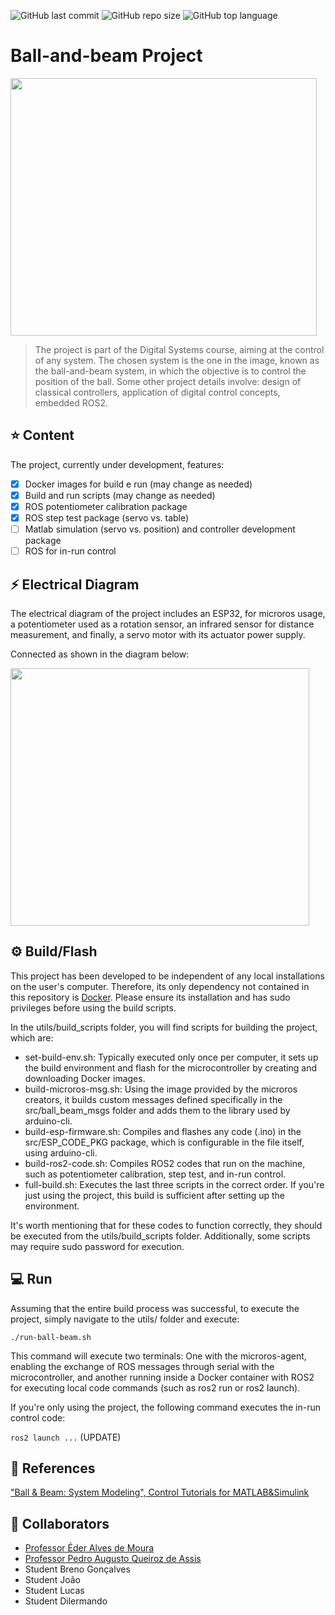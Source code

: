 ![GitHub last commit](https://img.shields.io/github/last-commit/luis-cmenezes/ball-beam)
![GitHub repo size](https://img.shields.io/github/repo-size/luis-cmenezes/ball-beam)
![GitHub top language](https://img.shields.io/github/languages/top/luis-cmenezes/ball-beam)

# Ball-and-beam Project

<img src="https://encrypted-tbn0.gstatic.com/images?q=tbn:ANd9GcQwLzoRfZndQdFkY2GrG0Fa56MpodpUgbtSf7SZl1vbaQ&s" width="490" height="412">

> The project is part of the Digital Systems course, aiming at the control of any system.
> The chosen system is the one in the image, known as the ball-and-beam system, in which the objective is to control the position of the ball.
> Some other project details involve: design of classical controllers, application of digital control concepts, embedded ROS2.

## ⭐ Content
The project, currently under development, features:

- [x] Docker images for build e run (may change as needed)
- [x] Build and run scripts (may change as needed)
- [x] ROS potentiometer calibration package
- [x] ROS step test package (servo vs. table)
- [ ] Matlab simulation (servo vs. position) and controller development package
- [ ] ROS for in-run control

## ⚡ Electrical Diagram

The electrical diagram of the project includes an ESP32, for microros usage, a potentiometer used as a rotation sensor, an infrared sensor for distance measurement, and finally, a servo motor with its actuator power supply.

Connected as shown in the diagram below:

<img src="https://i.imgur.com/N8nYxcS.png" width="478" height="412">

## ⚙️ Build/Flash
This project has been developed to be independent of any local installations on the user's computer. Therefore, its only dependency not contained in this repository is [Docker](https://docs.docker.com/desktop/install/linux-install/). 
Please ensure its installation and has sudo privileges before using the build scripts.

In the utils/build_scripts folder, you will find scripts for building the project, which are:

- set-build-env.sh: Typically executed only once per computer, it sets up the build environment and flash for the microcontroller by creating and downloading Docker images.
- build-microros-msg.sh: Using the image provided by the microros creators, it builds custom messages defined specifically in the src/ball_beam_msgs folder and adds them to the library used by arduino-cli.
- build-esp-firmware.sh: Compiles and flashes any code (.ino) in the src/ESP_CODE_PKG package, which is configurable in the file itself, using arduino-cli.
- build-ros2-code.sh: Compiles ROS2 codes that run on the machine, such as potentiometer calibration, step test, and in-run control.
- full-build.sh: Executes the last three scripts in the correct order. If you're just using the project, this build is sufficient after setting up the environment.

It's worth mentioning that for these codes to function correctly, they should be executed from the utils/build_scripts folder. Additionally, some scripts may require sudo password for execution.

## 💻 Run
Assuming that the entire build process was successful, to execute the project, simply navigate to the utils/ folder and execute:

```./run-ball-beam.sh ```

This command will execute two terminals: One with the microros-agent, enabling the exchange of ROS messages through serial with the microcontroller, and another running inside a Docker container with ROS2 for executing local code commands (such as ros2 run or ros2 launch).

If you're only using the project, the following command executes the in-run control code:

```ros2 launch ...``` (UPDATE)

## 📖 References
["Ball & Beam: System Modeling", Control Tutorials for MATLAB&Simulink](https://ctms.engin.umich.edu/CTMS/index.php?example=BallBeam&section=SystemModeling)

## 🤝 Collaborators
- [Professor Éder Alves de Moura](http://www.feelt.ufu.br/pessoas/docentes/eder-alves-de-moura) 
- [Professor Pedro Augusto Queiroz de Assis](http://www.femec.ufu.br/pessoas/docentes/pedro-augusto-queiroz-de-assis)
- Student Breno Gonçalves
- Student João
- Student Lucas
- Student Dilermando
